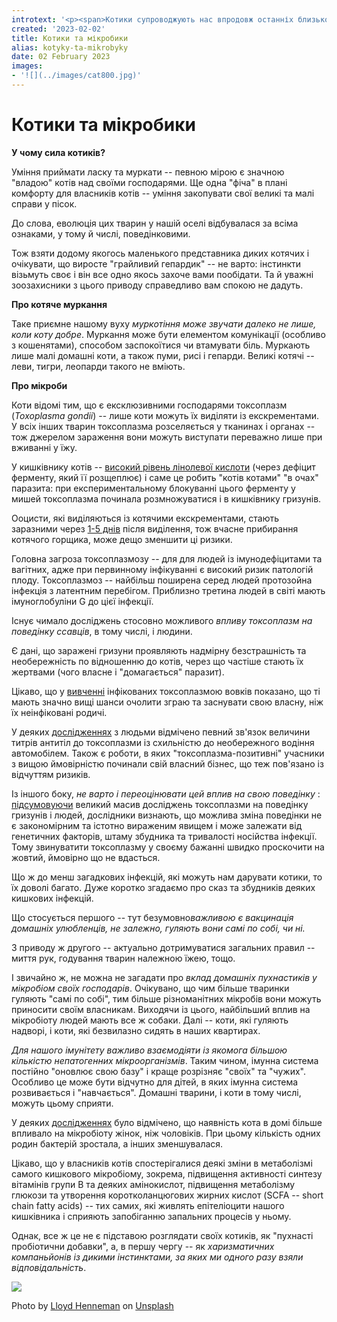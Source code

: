 ```yaml
---
introtext: '<p><span>Котики супроводжують нас впродовж останніх близько 10 тис років. </span><span>Вони допомагали нашим предкам боротися із гризунами і дуже ніжно муркали. Ось так муркаючи та ловлячи пацюків, коти розселилися по всьому світу. До слова, наші домашні котики є потомками котів вікінгів, яких вони колись сюди завезли. </span><span>Наразі приблизно в кожній четвертій родини є коти. </span><span>Цікавий факт із генетики котів: триколірними бувають лише кішки, а коти ні.</span></p>'
created: '2023-02-02'
title: Котики та мікробики
alias: kotyky-ta-mikrobyky
date: 02 February 2023
images:
- '![](../images/cat800.jpg)'
---
```


# Котики та мікробики

**У чому сила котиків?**

Уміння приймати ласку та муркати -- певною мірою є значною "владою" котів над своїми господарями. Ще одна "фіча" в плані комфорту для власників котів -- уміння закопувати свої великі та малі справи у пісок.

До слова, еволюція цих тварин у нашій оселі відбувалася за всіма ознаками, у тому й числі, поведінковими.

Тож взяти додому якогось маленького представника диких котячих і очікувати, що виросте "грайливий гепардик" -- не варто: інстинкти візьмуть своє і він все одно якось захоче вами пообідати. Та й уважні зоозахисники з цього приводу справедливо вам спокою не дадуть.

**Про котяче муркання**

Таке приємне нашому вуху *муркотіння може звучати далеко не лише, коли коту добре*. Муркання може бути елементом комунікації (особливо з кошенятами), способом заспокоїтися чи втамувати біль. Муркають лише малі домашні коти, а також пуми, рисі і гепарди. Великі котячі -- леви, тигри, леопарди такого не вміють.

**Про мікроби**

Коти відомі тим, що є ексклюзивними господарями токсоплазм (*Toxoplasma gondii*) -- лише коти можуть їх виділяти із екскрементами. У всіх інших тварин токсоплазма розселяється у тканинах і органах -- тож джерелом зараження вони можуть виступати переважно лише при вживанні у їжу.

У кишківнику котів -- [високий рівень лінолевої кислоти](https://www.ncbi.nlm.nih.gov/pmc/articles/PMC6748446/) (через дефіцит ферменту, який її розщеплює) і саме це робить "котів котами" "в очах" паразита: при експериментальному блокуванні цього ферменту у мишей токсоплазма починала розмножуватися і в кишківнику гризунів.

Ооцисти, які виділяються із котячими екскрементами, стають заразними через [1-5 днів](https://www.cdc.gov/parasites/toxoplasmosis/biology.html#:~:text=Oocysts%20take%201%E2%80%935%20days,the%20environment%20and%20become%20infective) після виділення, тож вчасне прибирання котячого горщика, може дещо зменшити ці ризики.

Головна загроза токсоплазмозу -- для для людей із імунодефіцитами та вагітних, адже при первинному інфікуванні є високий ризик патологій плоду. Токсоплазмоз -- найбільш поширена серед людей протозойна інфекція з латентним перебігом. Приблизно третина людей в світі мають імуноглобуліни G до цієї інфекції.

Існує чимало досліджень стосовно можливого *впливу токсоплазм на поведінку ссавців*, в тому числі, і людини.

Є дані, що заражені гризуни проявляють надмірну безстрашність та необережність по відношенню до котів, через що частіше стають їх жертвами (чого власне і "домагається" паразит).

Цікаво, що у [вивченні](https://www.nature.com/articles/d41586-022-03836-9) інфікованих токсоплазмою вовків показано, що ті мають значно вищі шанси очолити зграю та заснувати свою власну, ніж їх неінфіковані родичі.

У деяких [дослідженнях](https://www.cambridge.org/core/journals/psychological-medicine/article/driving-us-mad-the-association-of-toxoplasma-gondii-with-suicide-attempts-and-traffic-accidents-a-systematic-review-and-metaanalysis/70570A7C590118DD547C6182802FF606) з людьми відмічено певний зв'язок величини титрів антитіл до токсоплазми із схильністю до необережного водіння автомобілем. Також є роботи, в яких "токсоплазма-позитивні" учасники з вищою ймовірністю починали свій власний бізнес, що теж пов'язано із відчуттям ризиків.

Із іншого боку, *не варто і переоцінювати цей вплив на свою поведінку* : [підсумовуючи](https://journals.asm.org/doi/10.1128/mBio.02164-19) великий масив досліджень токсоплазми на поведінку гризунів і людей, дослідники визнають, що можлива зміна поведінки не є закономірним та істотно вираженим явищем і може залежати від генетичних факторів, штаму збудника та тривалості носійства інфекції. Тому звинуватити токсоплазму у своєму бажанні швидко проскочити на жовтий, ймовірно що не вдасться.

Що ж до менш загадкових інфекцій, які можуть нам дарувати котики, то їх доволі багато. Дуже коротко згадаємо про сказ та збудників деяких кишкових інфекцій.

Що стосується першого -- тут безумовно*важливою є вакцинація домашніх улюбленців, не залежно, гуляють вони самі по собі, чи ні.*

З приводу ж другого -- актуально дотримуватися загальних правил -- миття рук, годування тварин належною їжею, тощо.

І звичайно ж, не можна не загадати про *вклад домашніх пухнастиків у мікробіом своїх господарів*. Очікувано, що чим більше тваринки гуляють "самі по собі", тим більше різноманітних мікробів вони можуть приносити своїм власникам. Виходячи із цього, найбільший вплив на мікробіоту людей мають все ж собаки. Далі -- коти, які гуляють надворі, і коти, які безвилазно сидять в наших квартирах.

*Для нашого імунітету важливо взаємодіяти із якомога більшою кількістю непатогенних мікроорганізмів*. Таким чином, імунна система постійно "оновлює свою базу" і краще розрізняє "своїх" та "чужих". Особливо це може бути відчутно для дітей, в яких імунна система розвивається і "навчається". Домашні тварини, і коти в тому числі, можуть цьому сприяти.

У деяких [дослідженнях](https://journals.plos.org/plosone/article?id=10.1371/journal.pone.0253133) було відмічено, що наявність кота в домі більше впливало на мікробіоту жінок, ніж чоловіків. При цьому кількість одних родин бактерій зростала, а інших зменшувалася.

Цікаво, що у власників котів спостерігалися деякі зміни в метаболізмі самого кишкового мікробіому, зокрема, підвищення активності синтезу вітамінів групи B та деяких амінокислот, підвищення метаболізму глюкози та утворення коротколанцюгових жирних кислот (SCFA -- short chain fatty acids) -- тих самих, які живлять епітеліоцити нашого кишківника і сприяють запобіганню запальних процесів у ньому.

Однак, все ж це не є підставою розглядати своїх котиків, як "пухнасті пробіотични добавки", а, в першу чергу -- як *харизматичних компаньйонів із дикими інстинктами, за яких ми одного разу взяли відповідальність*.

![](../images/cat800.jpg)

Photo by [Lloyd Henneman](https://unsplash.com/@lloydhenneman?utm_source=unsplash&utm_medium=referral&utm_content=creditCopyText) on [Unsplash](https://unsplash.com/images/animals/cat?utm_source=unsplash&utm_medium=referral&utm_content=creditCopyText)
